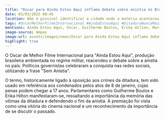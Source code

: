 ```yaml
---
title: "Oscar para Ainda Estou Aqui inflama debate sobre anistia no Brasil."
date: 03/03/2025 08:45
location: Não é possível identificar a cidade onde a matéria aconteceu com as informações fornecidas
tags: #OscarMelhorFilmeInternacional #AindaEstouAqui #DitaduraNuncaMais #SemAnistia #AnistiaNão #RegimeMilitar #CinemaBrasileiro #MemóriaVerdadeJustiça #8deJaneiro #PolíticaBrasileira #abc360noticias
mentions: Ainda Estou Aqui, Oscar, Guilherme Boulos, Erika Hilton, Maria do Rosário, Erika Kokay, Gleisi Hoffmann, Fernanda Torres, Walter.
image-source: Ampas
image-url: assets/images/news/Oscar para Ainda Estou Aqui inflama debate sobre anistia no Brasil..jpg
highlight: true
---
```


O Oscar de Melhor Filme Internacional para "Ainda Estou Aqui", produção brasileira ambientada no regime militar, reacendeu o debate sobre a anistia no país. Políticos governistas celebraram a conquista nas redes sociais, utilizando a frase "Sem Anistia".

O termo, historicamente ligado à oposição aos crimes da ditadura, tem sido usado em referência aos condenados pelos atos de 8 de janeiro, cujas penas podem chegar a 17 anos. Parlamentares como Guilherme Boulos e Erika Hilton manifestaram-se, ressaltando a importância da memória das vítimas da ditadura e defendendo o fim da anistia. A premiação foi vista como uma vitória do cinema nacional e um reconhecimento da importância de se discutir o passado.

